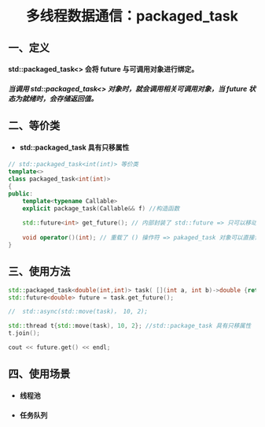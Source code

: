 <h1 align = "center">多线程数据通信：packaged_task</h1>

## 一、定义

#### std::packaged_task<> 会将 future 与可调用对象进行绑定。

##### 当调用 std::packaged_task<> 对象时，就会调用相关可调用对象，当 future 状态为就绪时，会存储返回值。



## 二、等价类

+ #### std::packaged_task 具有只移属性

```c++
// std::packaged_task<int(int)> 等价类
template<>
class packaged_task<int(int)>
{
public:
    template<typename Callable>
    explicit package_task(Callable&& f) //构造函数
    
    std::future<int> get_future(); // 内部封装了 std::future => 只可以移动不可以复制
    
    void operator()(int); // 重载了 () 操作符 => pakaged_task 对象可以直接调用，但是返回值是 void => 需要使用 get_futrue() 获取返回值。
}
```



## 三、使用方法

```c++
std::packaged_task<double(int,int)> task( [](int a, int b)->double {return std::pow(a,b);} );
std::future<double> future = task.get_future();

//	std::async(std::move(task)， 10, 2);

std::thread t{std::move(task), 10, 2}; //std::package_task 具有只移属性
t.join();

cout << future.get() << endl;
```



## 四、使用场景

+ #### 线程池

+ #### 任务队列

  